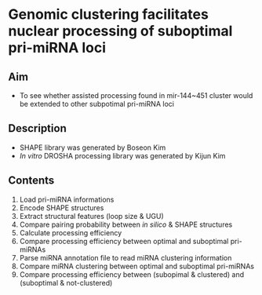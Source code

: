 # Genomic clustering facilitates nuclear processing of suboptimal pri-miRNA loci

## Aim
- To see whether assisted processing found in mir-144~451 cluster would be extended to other subpotimal pri-miRNA loci

## Description
- SHAPE library was generated by Boseon Kim
- *In vitro* DROSHA processing library was generated by Kijun Kim

## Contents
1. Load pri-miRNA informations
2. Encode SHAPE structures
3. Extract structural features (loop size & UGU)
4. Compare pairing probability between *in silico* & SHAPE structures
5. Calculate processing efficiency
6. Compare processing efficiency between optimal and suboptimal pri-miRNAs
7. Parse miRNA annotation file to read miRNA clustering information
8. Compare miRNA clustering between optimal and suboptimal pri-miRNAs
9. Compare processing efficiency between (subopimal & clustered) and (suboptimal & not-clustered)
